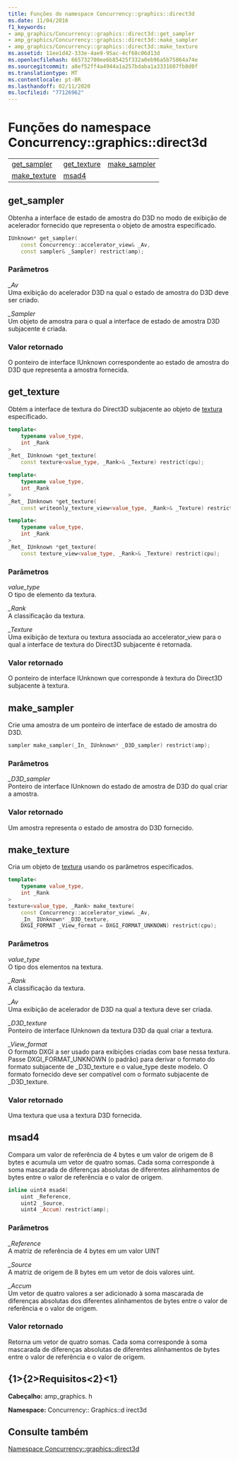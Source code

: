 ```yaml
---
title: Funções do namespace Concurrency::graphics::direct3d
ms.date: 11/04/2016
f1_keywords:
- amp_graphics/Concurrency::graphics::direct3d::get_sampler
- amp_graphics/Concurrency::graphics::direct3d::make_sampler
- amp_graphics/Concurrency::graphics::direct3d::make_texture
ms.assetid: 11ee1d42-333e-4ae9-95ac-4cf68c06d13d
ms.openlocfilehash: 665732700ee6b85425f332a0eb96a5b75864a74e
ms.sourcegitcommit: a8ef52ff4a4944a1a257bdaba1a3331607fb8d0f
ms.translationtype: MT
ms.contentlocale: pt-BR
ms.lasthandoff: 02/11/2020
ms.locfileid: "77126962"
---
```

# <a name="concurrencygraphicsdirect3d-namespace-functions"></a>Funções do namespace Concurrency::graphics::direct3d

||||
|-|-|-|
|[get_sampler](#get_sampler)|[get_texture](#get_texture)|[make_sampler](#make_sampler)|
|[make_texture](#make_texture)|[msad4](#msad4)|

## <a name="get_sampler"></a>get_sampler

Obtenha a interface de estado de amostra do D3D no modo de exibição de acelerador fornecido que representa o objeto de amostra especificado.

```cpp
IUnknown* get_sampler(
    const Concurrency::accelerator_view& _Av,
    const sampler& _Sampler) restrict(amp);
```

### <a name="parameters"></a>Parâmetros

*_Av*<br/>
Uma exibição do acelerador D3D na qual o estado de amostra do D3D deve ser criado.

*_Sampler*<br/>
Um objeto de amostra para o qual a interface de estado de amostra D3D subjacente é criada.

### <a name="return-value"></a>Valor retornado

O ponteiro de interface IUnknown correspondente ao estado de amostra do D3D que representa a amostra fornecida.

## <a name="get_texture"></a>get_texture

Obtém a interface de textura do Direct3D subjacente ao objeto de [textura](texture-class.md) especificado.

```cpp
template<
    typename value_type,
    int _Rank
>
_Ret_ IUnknown *get_texture(
    const texture<value_type, _Rank>& _Texture) restrict(cpu);

template<
    typename value_type,
    int _Rank
>
_Ret_ IUnknown *get_texture(
    const writeonly_texture_view<value_type, _Rank>& _Texture) restrict(cpu);

template<
    typename value_type,
    int _Rank
>
_Ret_ IUnknown *get_texture(
    const texture_view<value_type, _Rank>& _Texture) restrict(cpu);
```

### <a name="parameters"></a>Parâmetros

*value_type*<br/>
O tipo de elemento da textura.

*_Rank*<br/>
A classificação da textura.

*_Texture*<br/>
Uma exibição de textura ou textura associada ao accelerator_view para o qual a interface de textura do Direct3D subjacente é retornada.

### <a name="return-value"></a>Valor retornado

O ponteiro de interface IUnknown que corresponde à textura do Direct3D subjacente à textura.

## <a name="make_sampler"></a>make_sampler

Crie uma amostra de um ponteiro de interface de estado de amostra do D3D.

```cpp
sampler make_sampler(_In_ IUnknown* _D3D_sampler) restrict(amp);
```

### <a name="parameters"></a>Parâmetros

*_D3D_sampler*<br/>
Ponteiro de interface IUnknown do estado de amostra de D3D do qual criar a amostra.

### <a name="return-value"></a>Valor retornado

Um amostra representa o estado de amostra do D3D fornecido.

## <a name="make_texture"></a>make_texture

Cria um objeto de [textura](texture-class.md) usando os parâmetros especificados.

```cpp
template<
    typename value_type,
    int _Rank
>
texture<value_type, _Rank> make_texture(
    const Concurrency::accelerator_view& _Av,
    _In_ IUnknown* _D3D_texture,
    DXGI_FORMAT _View_format = DXGI_FORMAT_UNKNOWN) restrict(cpu);
```

### <a name="parameters"></a>Parâmetros

*value_type*<br/>
O tipo dos elementos na textura.

*_Rank*<br/>
A classificação da textura.

*_Av*<br/>
Uma exibição de acelerador de D3D na qual a textura deve ser criada.

*_D3D_texture*<br/>
Ponteiro de interface IUnknown da textura D3D da qual criar a textura.

*_View_format*<br/>
O formato DXGI a ser usado para exibições criadas com base nessa textura. Passe DXGI_FORMAT_UNKNOWN (o padrão) para derivar o formato do formato subjacente de _D3D_texture e o value_type deste modelo. O formato fornecido deve ser compatível com o formato subjacente de _D3D_texture.

### <a name="return-value"></a>Valor retornado

Uma textura que usa a textura D3D fornecida.

## <a name="msad4"></a>msad4

Compara um valor de referência de 4 bytes e um valor de origem de 8 bytes e acumula um vetor de quatro somas. Cada soma corresponde à soma mascarada de diferenças absolutas de diferentes alinhamentos de bytes entre o valor de referência e o valor de origem.

```cpp
inline uint4 msad4(
    uint _Reference,
    uint2 _Source,
    uint4 _Accum) restrict(amp);
```

### <a name="parameters"></a>Parâmetros

*_Reference*<br/>
A matriz de referência de 4 bytes em um valor UINT

*_Source*<br/>
A matriz de origem de 8 bytes em um vetor de dois valores uint.

*_Accum*<br/>
Um vetor de quatro valores a ser adicionado à soma mascarada de diferenças absolutas dos diferentes alinhamentos de bytes entre o valor de referência e o valor de origem.

### <a name="return-value"></a>Valor retornado

Retorna um vetor de quatro somas. Cada soma corresponde à soma mascarada de diferenças absolutas de diferentes alinhamentos de bytes entre o valor de referência e o valor de origem.

## <a name="requirements"></a>{1&gt;{2&gt;Requisitos&lt;2}&lt;1}

**Cabeçalho:** amp_graphics. h

**Namespace:** Concurrency:: Graphics::d irect3d

## <a name="see-also"></a>Consulte também

[Namespace Concurrency::graphics::direct3d](concurrency-graphics-direct3d-namespace.md)
